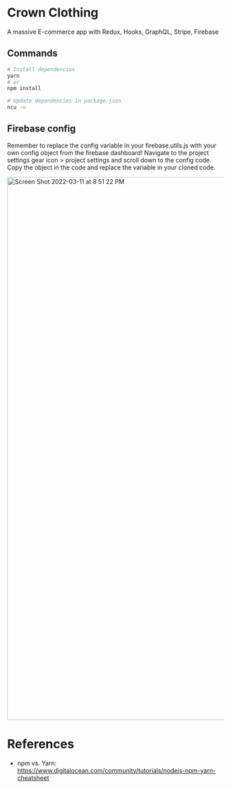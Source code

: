 # Crown Clothing

A massive E-commerce app with Redux, Hooks, GraphQL, Stripe, Firebase

## Commands

```sh
# Install dependencies
yarn
# or
npm install

# Update dependencies in package.json
ncu -u
```

## Firebase config

Remember to replace the config variable in your firebase.utils.js with your own config object from the firebase dashboard! Navigate to the project settings gear icon > project settings and scroll down to the config code. Copy the object in the code and replace the variable in your cloned code.

<img width="1261" alt="Screen Shot 2022-03-11 at 8 51 22 PM" src="https://user-images.githubusercontent.com/10578605/157999158-10e921cc-9ee5-46f6-a0c5-1ae5686f54f3.png">

# References

- npm vs. Yarn: https://www.digitalocean.com/community/tutorials/nodejs-npm-yarn-cheatsheet
